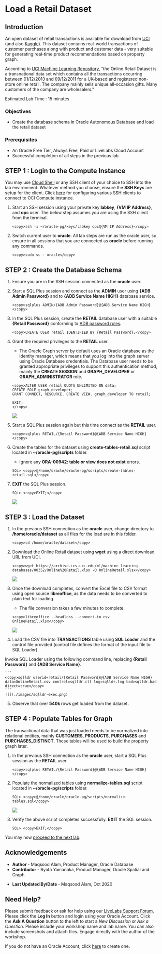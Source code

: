 # Load a Retail Dataset

## Introduction

An open dataset of retail transactions is available for download from [UCI](https://archive.ics.uci.edu/ml/datasets/online+retail) (and also [Kaggle](https://www.kaggle.com/jihyeseo/online-retail-data-set-from-uci-ml-repo)). This dataset contains real-world transactions of customer purchases along with product and customer data - very suitable for generating real-time product recommendations based on property graph.

According to [UCI Machine Learning Repository](https://archive.ics.uci.edu/ml/datasets/online+retail), "the Online Retail Dataset is a transnational data set which contains all the transactions occurring between 01/12/2010 and 09/12/2011 for a UK-based and registered non-store online retail. The company mainly sells unique all-occasion gifts. Many customers of the company are wholesalers."

Estimated Lab Time : 15 minutes

### Objectives

- Create the database schema in Oracle Autonomous Database and load the retail dataset

### Prerequisites

- An Oracle Free Tier, Always Free, Paid or LiveLabs Cloud Account
- Successful completion of all steps in the previous lab

## **STEP 1** : Login to the Compute Instance

You may use [Cloud Shell](https://docs.cloud.oracle.com/en-us/iaas/Content/API/Concepts/cloudshellintro.htm) or any SSH client of your choice to SSH into the lab environment. Whatever method you choose, ensure the **SSH Keys** are setup for the client. Click [here](https://docs.cloud.oracle.com/en-us/iaas/Content/GSG/Tasks/testingconnection.htm ) for configuring various SSH clients to connect to OCI Compute instance.

1. Start an SSH session using your private key **labkey**, **{VM IP Address}**, and **opc** user. The below step assumes you are using the SSH client from the terminal.

    ```
    <copy>ssh -i ~/oracle-pg/keys/labkey opc@{VM IP Address}</copy>
    ```

2. Switch current user to **oracle**. All lab steps are run as the oracle user, so ensure in all sessions that you are connected as **oracle** before running any commands.

    ```
    <copy>sudo su - oracle</copy>
    ```

## **STEP 2** : Create the Database Schema

1. Ensure you are in the SSH session connected as the **oracle** user.

2. Start a SQL Plus session and connect as the **ADMIN** user using **{ADB Admin Password}** and to **{ADB Service Name HIGH}** database service.

    ```
    <copy>sqlplus ADMIN/{ADB Admin Password}@{ADB Service Name HIGH}</copy>
    ```

3. In the SQL Plus session, create the **RETAIL** database user with a suitable **{Retail Password}** conforming to [ADB password rules](https://docs.oracle.com/en/cloud/paas/autonomous-data-warehouse-cloud/user/manage-users-admin.html#GUID-B227C664-EBA0-4B5E-B11C-A56B16567C1B).

    ```
    <copy>CREATE USER retail IDENTIFIED BY {Retail Password};</copy>
    ```

4. Grant the required privileges to the **RETAIL** user.

    - The Oracle Graph server by default uses an Oracle database as the identity manager, which means that you log into the graph server using Oracle Database credentials. The Database user needs to be granted appropriate privileges to support this authentication method, mainly the **CREATE SESSION** and  **GRAPH\_DEVELOPER** or **GRAPH\_ADMINISTRATOR** role.

    ```
    <copy>ALTER USER retail QUOTA UNLIMITED ON data;
    CREATE ROLE graph_developer;
    GRANT CONNECT, RESOURCE, CREATE VIEW, graph_developer TO retail;

    EXIT;
    </copy>
    ```
    ![](./images/sqlplus-create-retail-user.png)

5. Start a SQL Plus session again but this time connect as the **RETAIL** user.

    ```
    <copy>sqlplus RETAIL/{Retail Password}@{ADB Service Name HIGH}</copy>
    ```

6. Create the tables for the dataset using **create-tables-retail.sql** script located in **~/oracle-pg/scripts** folder.

    - Ignore any **ORA-00942: table or view does not exist** errors.

    ```
    SQL> <copy>@/home/oracle/oracle-pg/scripts/create-tables-retail.sql</copy>
    ```

7. **EXIT** the SQL Plus session.

    ```
    SQL> <copy>EXIT;</copy>
    ```
    ![](./images/sqlplus-retail-schema-create.png)

## **STEP 3** : Load the Dataset

1. In the previous SSH connection as the **oracle** user, change directory to **/home/oracle/dataset** as all files for the load are in this folder.

    ```
    <copy>cd /home/oracle/dataset</copy>
    ```

2. Download the Online Retail dataset using **wget** using a direct download URL from UCI.

    ```
    <copy>wget https://archive.ics.uci.edu/ml/machine-learning-databases/00352/Online%20Retail.xlsx -O OnlineRetail.xlsx</copy>
    ```
    ![](./images/wget-online-retail.png)

3. Once the download completes, convert the Excel file to CSV format using open source **libreoffice**, as the data needs to be converted to plain text for loading.

    - The file conversion takes a few minutes to complete.

    ```
    <copy>libreoffice --headless --convert-to csv OnlineRetail.xlsx</copy>
    ```
    ![](./images/libreoffice.png)

4. Load the CSV file into **TRANSACTIONS** table using **SQL Loader** and the control file provided (control file defines the format of the input file to SQL Loader).

  Invoke SQL Loader using the following command line, replacing **{Retail Password}** and **{ADB Service Name}**.

    ```
    <copy>sqlldr userid=retail/{Retail Password}@{ADB Service Name HIGH} data=OnlineRetail.csv control=sqlldr.ctl log=sqlldr.log bad=sqlldr.bad direct=true</copy>
    ```
    ![](./images/sqlldr-exec.png)

5. Observe that over **540k** rows get loaded from the dataset.

## **STEP 4** : Populate Tables for Graph

The transactional data that was just loaded needs to be normalized into relational entities, mainly **CUSTOMERS**, **PRODUCTS**, **PURCHASES** and **PURCHASES_DISTINCT**. These tables will be used to build the property graph later.

1. In the previous SSH connection as the **oracle** user, start a SQL Plus session as the **RETAIL** user.

    ```
    <copy>sqlplus RETAIL/{Retail Password}@{ADB Service Name HIGH}</copy>
    ```

2. Populate the normalized tables using **normalize-tables.sql** script located in **~/oracle-pg/scripts** folder.

    ```
    SQL> <copy>@/home/oracle/oracle-pg/scripts/normalize-tables.sql</copy>
    ```
    ![](./images/denormalize-load.png)

3. Verify the above script completes successfully. **EXIT** the SQL session.

    ```
    SQL> <copy>EXIT;</copy>
    ```

You may now [proceed to the next lab](#next).

## Acknowledgements

- **Author** - Maqsood Alam, Product Manager, Oracle Database
- **Contributor** - Ryota Yamanaka, Product Manager, Oracle Spatial and Graph
* **Last Updated By/Date** - Maqsood Alam, Oct 2020

## Need Help?
Please submit feedback or ask for help using our [LiveLabs Support Forum](https://community.oracle.com/tech/developers/categories/oracle-graph). Please click the **Log In** button and login using your Oracle Account. Click the **Ask A Question** button to the left to start a *New Discussion* or *Ask a Question*.  Please include your workshop name and lab name.  You can also include screenshots and attach files.  Engage directly with the author of the workshop.

If you do not have an Oracle Account, click [here](https://profile.oracle.com/myprofile/account/create-account.jspx) to create one.

